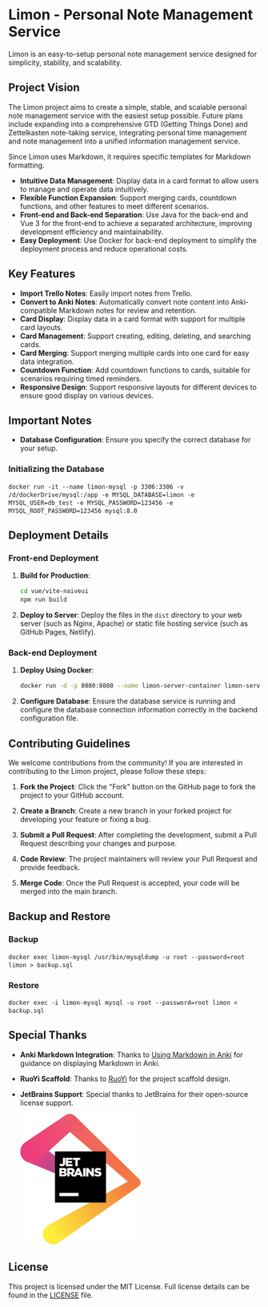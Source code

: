 # Limon - Personal Note Management Service

Limon is an easy-to-setup personal note management service designed for simplicity, stability, and scalability.

## Project Vision

The Limon project aims to create a simple, stable, and scalable personal note management service with the easiest setup possible. Future plans include expanding into a comprehensive GTD (Getting Things Done) and Zettelkasten note-taking service, integrating personal time management and note management into a unified information management service.

Since Limon uses Markdown, it requires specific templates for Markdown formatting.

- **Intuitive Data Management**: Display data in a card format to allow users to manage and operate data intuitively.
- **Flexible Function Expansion**: Support merging cards, countdown functions, and other features to meet different scenarios.
- **Front-end and Back-end Separation**: Use Java for the back-end and Vue 3 for the front-end to achieve a separated architecture, improving development efficiency and maintainability.
- **Easy Deployment**: Use Docker for back-end deployment to simplify the deployment process and reduce operational costs.

## Key Features

- **Import Trello Notes**: Easily import notes from Trello.
- **Convert to Anki Notes**: Automatically convert note content into Anki-compatible Markdown notes for review and retention.
- **Card Display**: Display data in a card format with support for multiple card layouts.
- **Card Management**: Support creating, editing, deleting, and searching cards.
- **Card Merging**: Support merging multiple cards into one card for easy data integration.
- **Countdown Function**: Add countdown functions to cards, suitable for scenarios requiring timed reminders.
- **Responsive Design**: Support responsive layouts for different devices to ensure good display on various devices.

## Important Notes

- **Database Configuration**: Ensure you specify the correct database for your setup.

### Initializing the Database

```shell
docker run -it --name limon-mysql -p 3306:3306 -v /d/dockerDrive/mysql:/app -e MYSQL_DATABASE=limon -e MYSQL_USER=db_test -e MYSQL_PASSWORD=123456 -e MYSQL_ROOT_PASSWORD=123456 mysql:8.0
```


## Deployment Details

### Front-end Deployment

1. **Build for Production**:
   ```bash
   cd vue/vite-naiveui
   npm run build
   ```

2. **Deploy to Server**:
   Deploy the files in the `dist` directory to your web server (such as Nginx, Apache) or static file hosting service (such as GitHub Pages, Netlify).

### Back-end Deployment

1. **Deploy Using Docker**:
   ```bash
   docker run -d -p 8080:8080 --name limon-server-container limon-server
   ```

2. **Configure Database**:
   Ensure the database service is running and configure the database connection information correctly in the backend configuration file.

## Contributing Guidelines

We welcome contributions from the community! If you are interested in contributing to the Limon project, please follow these steps:

1. **Fork the Project**: Click the "Fork" button on the GitHub page to fork the project to your GitHub account.

2. **Create a Branch**: Create a new branch in your forked project for developing your feature or fixing a bug.

3. **Submit a Pull Request**: After completing the development, submit a Pull Request describing your changes and purpose.

4. **Code Review**: The project maintainers will review your Pull Request and provide feedback.

5. **Merge Code**: Once the Pull Request is accepted, your code will be merged into the main branch.


## Backup and Restore

### Backup

```shell
docker exec limon-mysql /usr/bin/mysqldump -u root --password=root limon > backup.sql
```

### Restore

```shell
docker exec -i limon-mysql mysql -u root --password=root limon < backup.sql
```



## Special Thanks

- **Anki Markdown Integration**: Thanks to [Using Markdown in Anki](https://zhuanlan.zhihu.com/p/137570649) for guidance on displaying Markdown in Anki.
- **RuoYi Scaffold**: Thanks to [RuoYi](https://gitee.com/y_project/RuoYi-Vue) for the project scaffold design.
- **JetBrains Support**: Special thanks to JetBrains for their open-source license support.

  [![jetbrains.svg](jetbrains.svg)](https://www.jetbrains.com/?from=limon)

## License

This project is licensed under the MIT License. Full license details can be found in the [LICENSE](https://github.com/aircjm/limon/blob/master/LICENSE) file.

